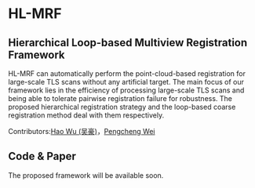 # HL-MRF

## Hierarchical Loop-based Multiview Registration Framework

HL-MRF can automatically perform the point-cloud-based registration for large-scale TLS scans without any artificial target. The main focus of our framework lies in the efficiency of processing large-scale TLS scans and being able to tolerate pairwise registration failure for robustness. The proposed hierarchical registration strategy and the loop-based coarse registration method deal with them respectively.



Contributors:[Hao Wu (吴豪)](https://github.com/WuHao-WHU)，[Pengcheng Wei](https://github.com/WPC-WHU)


## Code & Paper
The proposed framework will be available soon.

